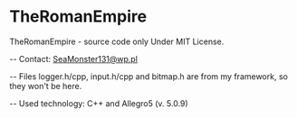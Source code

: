 TheRomanEmpire
==============

TheRomanEmpire - source code only
Under MIT License.

--
Contact: SeaMonster131@wp.pl

--
Files logger.h/cpp, input.h/cpp and bitmap.h are from my framework, so they won't be here.

--
Used technology: C++ and Allegro5 (v. 5.0.9)